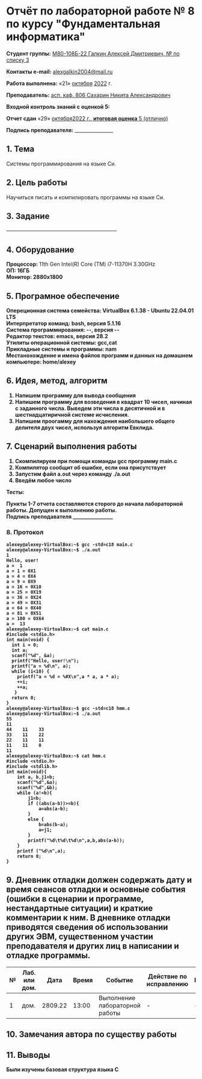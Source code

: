 # **Отчёт по лабораторной работе № 8** по курсу "Фундаментальная информатика"

<b>Студент группы:</b> <ins>М80-108Б-22 Галкин Алексей Дмитриевич, № по списку 3</ins> 

<b>Контакты e-mail:</b> <ins>alexgalkin2004@mail.ru</ins>

<b>Работа выполнена:</b> «21» <ins>октября</ins> <ins>2022</ins> г.

<b>Преподаватель:</b> <ins>асп. каф. 806 Сахарин Никита Александрович</ins>

<b>Входной контроль знаний с оценкой 5:</b> <ins></ins>

<b>Отчет сдан</b> «29» <ins>октября<ins>2022</ins> г., <b>итоговая оценка</b> <ins>5 (отлично)</ins>

<b>Подпись преподавателя:</b> ________________  

## 1. Тема
Системы программирования на языке Си.

## 2. Цель работы
Научиться писать и компилировать программы на языке Си.

## 3. Задание
—————————————————————
  
## 4. Оборудование
<b>Процессор:</b> 11th Gen Intel(R) Core (TM) i7-11370H 3.30GHz<br/>
<b>ОП: 16ГБ <br/>
<b>Монитор: 2880x1800 <br/>
## 5. Програмное обеспечение
<b>Опереционная система семейства: VirtualBox 6.1.38 - Ubuntu 22.04.01 LTS<br/>
<b>Интерпретатор команд:</b> bash, версия 5.1.16<br/>
<b>Система программирования:</b> --, версия --<br/>
<b>Редактор текстов:</b> emacs, версия **28.2**<br/>
<b>Утилиты операционной системы:</b> gcc,cat<br/>
<b>Прикладные системы и программы:</b> nam<br/>
<b>Местанохождение и имена файлов программ и данных на домашнем компьютере:</b> home/alexey<br/>
## 6. Идея, метод, алгоритм
1. Напишем программу для вывода сообщения
2. Напишем программу для возведения в квадрат 10 чисел, начиная с заданного числа. Выведем эти числа в десятичной и в шестнадцатиричной системе исчисления.
3. Напишем проогамму для нахождения наибольшего общего делителя двух чисел, используя алгоритм Евклида.
## 7. Сценарий выполнения работы
1. Скомпилируем при помощи команды gcc программу main.c
2. Компилятор сообщит об ошибке, если она присутствует
3. Запустим файл a.out через команду ./a.out
4. Введём любое число
  
Тесты: <br/>

Пункты 1-7 отчета составляются сторого до начала лабораторной работы.
Допущен к выполнению работы.  
<b>Подпись преподавателя</b> ________________
### 8. **Протокол**
```
alexey@alexey-VirtualBox:~$ gcc -std=c18 main.c
alexey@alexey-VirtualBox:~$ ./a.out
1
Hello, user!
a =  1
a = 1 = 0X1
a = 4 = 0X4
a = 9 = 0X9
a = 16 = 0X10
a = 25 = 0X19
a = 36 = 0X24
a = 49 = 0X31
a = 64 = 0X40
a = 81 = 0X51
a = 100 = 0X64
a =  13
alexey@alexey-VirtualBox:~$ cat main.c 
#include <stdio.h>
int main(void) {
  int i = 0;
  int a;
  scanf("%d", &a);
  printf("Hello, user!\n");
  printf("a = %d\n", a);
  while (i<10) { 
    printf("a = %d = %#X\n",a * a, a * a);
    ++i;
    ++a;
   }
  return 0;
}
alexey@alexey-VirtualBox:~$ gcc -std=c18 hmm.c
alexey@alexey-VirtualBox:~$ ./a.out
55
11
44    11    33
33    11    22
22    11    11
11    11    0
11
alexey@alexey-VirtualBox:~$ cat hmm.c
#include <stdio.h>
#include <stdlib.h>
int main(void){
    int a, b,j1=b;
    scanf("%d",&a);
    scanf("%d",&b);
    while (a!=b){
        j1=b;
        if ((abs(a-b))>=b){
            a=abs(a-b);
        }
        else {
            b=abs(b-a);
            a=j1;
        }
        printf("%d\t%d\t%d\n",a,b,abs(a-b));     
    }        
    printf ("%d\n",a);
    return 0;        
}   

```

## 9. Дневник отладки должен содержать дату и время сеансов отладки и основные события (ошибки в сценарии и программе, нестандартные ситуации) и краткие комментарии к ним. В дневнике отладки приводятся сведения об использовании других ЭВМ, существенном участии преподавателя и других лиц в написании и отладке программы.

| № |  Лаб. или дом. | Дата | Время | Событие | Действие по исправлению | Примечание |
| ------ | ------ | ------ | ------ | ------ | ------ | ------ |
| 1 | дом. | 2809.22 | 13:00 | Выполнение лабораторной работы | - | - |    
## 10. Замечания автора по существу работы

## 11. Выводы
Были изучены базовая структура языка C
